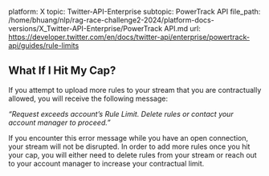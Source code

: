 platform: X
topic: Twitter-API-Enterprise
subtopic: PowerTrack API
file_path: /home/bhuang/nlp/rag-race-challenge2-2024/platform-docs-versions/X_Twitter-API-Enterprise/PowerTrack API.md
url: https://developer.twitter.com/en/docs/twitter-api/enterprise/powertrack-api/guides/rule-limits

## What If I Hit My Cap?

If you attempt to upload more rules to your stream that you are contractually allowed, you will receive the following message:

_“Request exceeds account’s Rule Limit. Delete rules or contact your account manager to proceed.”_

If you encounter this error message while you have an open connection, your stream will not be disrupted. In order to add more rules once you hit your cap, you will either need to delete rules from your stream or reach out to your account manager to increase your contractual limit.